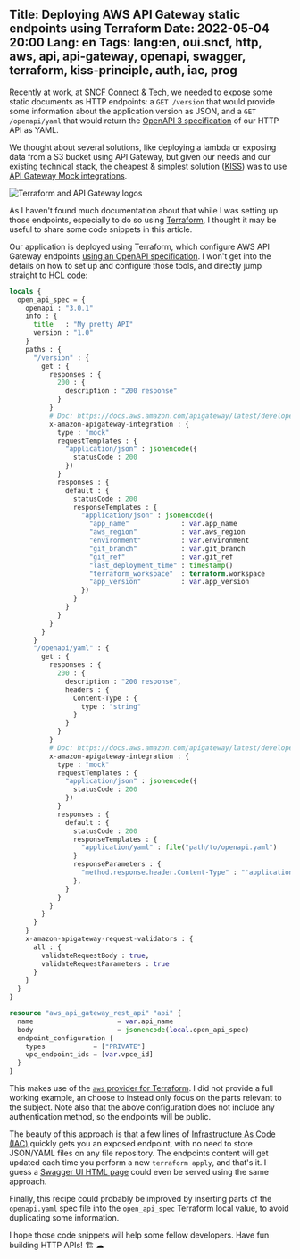Title: Deploying AWS API Gateway static endpoints using Terraform
Date: 2022-05-04 20:00
Lang: en
Tags: lang:en, oui.sncf, http, aws, api, api-gateway, openapi, swagger, terraform, kiss-principle, auth, iac, prog
---
Recently at work, at [SNCF Connect & Tech](https://jobs.connect-tech.sncf),
we needed to expose some static documents as HTTP endpoints:
a `GET /version` that would provide some information about the application version as JSON,
and a `GET /openapi/yaml` that would return the [OpenAPI 3 specification](https://swagger.io/specification/) of our HTTP API as YAML.

We thought about several solutions, like deploying a lambda or exposing data from a S3 bucket using API Gateway,
but given our needs and our existing technical stack, the cheapest & simplest solution ([KISS](https://en.wikipedia.org/wiki/KISS_principle))
was to use [API Gateway Mock integrations](https://docs.amazonaws.cn/en_us/apigateway/latest/developerguide/how-to-mock-integration.html).

![Terraform and API Gateway logos](images/2022/05/terraform-plus-api-gateway.png)

As I haven't found much documentation about that while I was setting up those endpoints, especially to do so using [Terraform](https://www.terraform.io/),I thought it may be useful to share some code snippets in this article.

Our application is deployed using Terraform, which configure AWS API Gateway endpoints
[using an OpenAPI specification](https://docs.aws.amazon.com/apigateway/latest/developerguide/api-gateway-import-api.html). I won't get into the details on how to set up and configure those tools,
and directly jump straight to [HCL code](https://github.com/hashicorp/hcl#hcl):

```terraform
locals {
  open_api_spec = {
    openapi : "3.0.1"
    info : {
      title   : "My pretty API"
      version : "1.0"
    }
    paths : {
      "/version" : {
        get : {
          responses : {
            200 : {
              description : "200 response"
            }
          }
          # Doc: https://docs.aws.amazon.com/apigateway/latest/developerguide/api-gateway-swagger-extensions-integration.html
          x-amazon-apigateway-integration : {
            type : "mock"
            requestTemplates : {
              "application/json" : jsonencode({
                statusCode : 200
              })
            }
            responses : {
              default : {
                statusCode : 200
                responseTemplates : {
                  "application/json" : jsonencode({
                    "app_name"             : var.app_name
                    "aws_region"           : var.aws_region
                    "environment"          : var.environment
                    "git_branch"           : var.git_branch
                    "git_ref"              : var.git_ref
                    "last_deployment_time" : timestamp()
                    "terraform_workspace"  : terraform.workspace
                    "app_version"          : var.app_version
                  })
                }
              }
            }
          }
        }
      }
      "/openapi/yaml" : {
        get : {
          responses : {
            200 : {
              description : "200 response",
              headers : {
                Content-Type : {
                  type : "string"
                }
              }
            }
          }
          # Doc: https://docs.aws.amazon.com/apigateway/latest/developerguide/api-gateway-swagger-extensions-integration.html
          x-amazon-apigateway-integration : {
            type : "mock"
            requestTemplates : {
              "application/json" : jsonencode({
                statusCode : 200
              })
            }
            responses : {
              default : {
                statusCode : 200
                responseTemplates : {
                  "application/yaml" : file("path/to/openapi.yaml")
                }
                responseParameters : {
                  "method.response.header.Content-Type" : "'application/yaml'"  # default is application/json
                },
              }
            }
          }
        }
      }
    }
    x-amazon-apigateway-request-validators : {
      all : {
        validateRequestBody : true,
        validateRequestParameters : true
      }
    }
  }
}

resource "aws_api_gateway_rest_api" "api" {
  name                     = var.api_name
  body                     = jsonencode(local.open_api_spec)
  endpoint_configuration {
    types            = ["PRIVATE"]
    vpc_endpoint_ids = [var.vpce_id]
  }
}
```

This makes use of the [`aws` provider for Terraform](https://registry.terraform.io/providers/hashicorp/aws/latest/docs/resources/api_gateway_rest_api).I did not provide a full working example, an choose to instead only focus on the parts relevant to the subject.
Note also that the above configuration does not include any authentication method, so the endpoints will be public.

The beauty of this approach is that a few lines of [Infrastructure As Code (IAC)](https://en.wikipedia.org/wiki/Infrastructure_as_code)
quickly gets you an exposed endpoint, with no need to store JSON/YAML files on any file repository.
The endpoints content will get updated each time you perform a new `terraform apply`,
and that's it. I guess a [Swagger UI HTML page](https://swagger.io/tools/swagger-ui/) could even be served using the same approach.

Finally, this recipe could probably be improved by inserting parts of the `openapi.yaml` spec file
into the `open_api_spec` Terraform local value, to avoid duplicating some information.

I hope those code snippets will help some fellow developers.
Have fun building HTTP APIs! 🏗️ ☁
